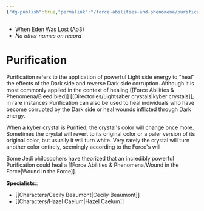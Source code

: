 ```yaml
---
{"dg-publish":true,"permalink":"/force-abilities-and-phenomena/purification/","tags":["light","forcepower"],"noteIcon":"saber1"}
---
```


- [When Eden Was Lost (Ao3)](https://archiveofourown.org/works/19334440/chapters/45992584)
- *No other names on record*
# Purification
Purification refers to the application of powerful Light side energy to "heal" the effects of the Dark side and reverse Dark side corruption. Although it is most commonly applied in the context of healing [[Force Abilities & Phenomena/Bleed\|bled]] [[Directories/Lightsaber crystals\|kyber crystals]], in rare instances Purification can also be used to heal individuals who have become corrupted by the Dark side or heal wounds inflicted through Dark energy. 

When a kyber crystal is Purified, the crystal's color will change once more. Sometimes the crystal will revert to its original color or a paler version of its original color, but usually it will turn white. Very rarely the crystal will turn another color entirely, seemingly according to the Force's will. 

Some Jedi philosophers have theorized that an incredibly powerful Purification could heal a [[Force Abilities & Phenomena/Wound in the Force\|Wound in the Force]]. 

**Specialists**::
- [[Characters/Cecily Beaumont\|Cecily Beaumont]]
- [[Characters/Hazel Caelum\|Hazel Caelum]]